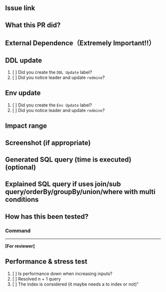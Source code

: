 ## Issue link

## What this PR did?

## External Dependence（Extremely Important!!）

## DDL update
1. [ ] Did you create the `DDL Update` label?
2. [ ] Did you notice leader and update `redmine`?

## Env update
1. [ ] Did you create the `Env Update` label?
2. [ ] Did you notice leader and update `redmine`?

## Impact range

## Screenshot (if appropriate)

## Generated SQL query (time is executed) (optional)

## Explained SQL query if uses join/sub query/orderBy/groupBy/union/where with multi conditions

## How has this been tested?

### Command

---
**[For reviewer]**

## Performance & stress test
1. [ ] Is performance down when increasing inputs?
2. [ ] Resolved n + 1 query
3. [ ] The index is considered (it maybe needs a to index or not)"
